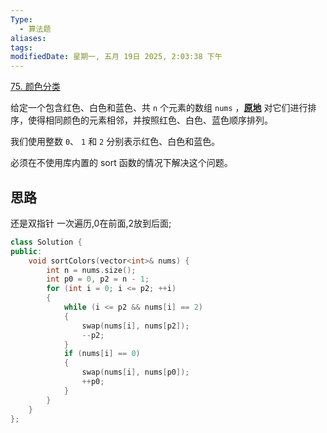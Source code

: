 ```yaml
---
Type:
  - 算法题
aliases: 
tags: 
modifiedDate: 星期一, 五月 19日 2025, 2:03:38 下午
---
```

[75. 颜色分类](https://leetcode.cn/problems/sort-colors/)

给定一个包含红色、白色和蓝色、共 `n` 个元素的数组 `nums` ，**[原地](https://baike.baidu.com/item/%E5%8E%9F%E5%9C%B0%E7%AE%97%E6%B3%95)** 对它们进行排序，使得相同颜色的元素相邻，并按照红色、白色、蓝色顺序排列。

我们使用整数 `0`、 `1` 和 `2` 分别表示红色、白色和蓝色。

必须在不使用库内置的 sort 函数的情况下解决这个问题。

## 思路

还是双指针
一次遍历,0在前面,2放到后面;

```cpp
class Solution {
public:
    void sortColors(vector<int>& nums) {
        int n = nums.size();
        int p0 = 0, p2 = n - 1;
        for (int i = 0; i <= p2; ++i) 
        {
            while (i <= p2 && nums[i] == 2) 
            {
                swap(nums[i], nums[p2]);
                --p2;
            }
            if (nums[i] == 0) 
            {
                swap(nums[i], nums[p0]);
                ++p0;
            }
        }
    }
};
```
